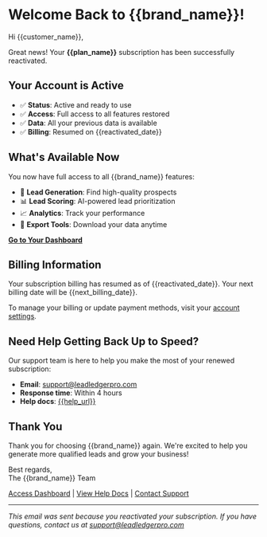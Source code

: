 # Welcome Back to {{brand_name}}!

Hi {{customer_name}},

Great news! Your **{{plan_name}}** subscription has been successfully reactivated.

## Your Account is Active

- ✅ **Status**: Active and ready to use
- ✅ **Access**: Full access to all features restored
- ✅ **Data**: All your previous data is available
- ✅ **Billing**: Resumed on {{reactivated_date}}

## What's Available Now

You now have full access to all {{brand_name}} features:
- 🎯 **Lead Generation**: Find high-quality prospects
- 📊 **Lead Scoring**: AI-powered lead prioritization
- 📈 **Analytics**: Track your performance
- 📧 **Export Tools**: Download your data anytime

**[Go to Your Dashboard]({{dashboard_url}})**

## Billing Information

Your subscription billing has resumed as of {{reactivated_date}}. Your next billing date will be {{next_billing_date}}.

To manage your billing or update payment methods, visit your [account settings]({{billing_url}}).

## Need Help Getting Back Up to Speed?

Our support team is here to help you make the most of your renewed subscription:
- **Email**: support@leadledgerpro.com
- **Response time**: Within 4 hours
- **Help docs**: [{{help_url}}]({{help_url}})

## Thank You

Thank you for choosing {{brand_name}} again. We're excited to help you generate more qualified leads and grow your business!

Best regards,  
The {{brand_name}} Team

[Access Dashboard]({{dashboard_url}}) | [View Help Docs]({{help_url}}) | [Contact Support](mailto:support@leadledgerpro.com)

---
*This email was sent because you reactivated your subscription. If you have questions, contact us at support@leadledgerpro.com*